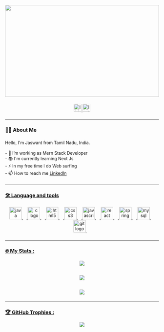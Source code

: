 
<div align="center">
  <img height="300px" width="100%" src="https://github.com/JASWANT2001/JASWANT2001/assets/113849693/c2a54973-7998-4c43-8020-97e81063211a"/>
</div>

###

<div align="center">
  <a href="https://www.linkedin.com/in/jaswant2001/" target="_blank">
    <img src="https://img.shields.io/static/v1?message=LinkedIn&logo=linkedin&label=&color=0077B5&logoColor=white&labelColor=&style=for-the-badge" height="25" alt="linkedin logo"  />
  </a>
  <a href="https://instagram.com/_.jassh_" target="_blank">
    <img src="https://img.shields.io/badge/Instagram-%23E4405F.svg?logo=Instagram&logoColor=white&labelColor=&style=for-the-badge" height="25" alt="Instagram logo"  />
  </a>
</div>

###

<!-- <div align="center">
  <img src="https://visitor-badge.laobi.icu/badge?page_id=RATHISHKUMAR07.RATHISHKUMAR07&"  />
</div>  -->

###

<!--<h1 align="center">Hey there 👋</h1> -->
_______________________________________________________________________________________________________
###

<h3 align="left">👩‍💻  About Me</h3>

###

<p align="left">Hello, I'm Jaswant from Tamil Nadu, India.<br><br>- 🔭 I’m working as Mern Stack Developer<br>- 📚 I'm currently learning Next Js<br>- ⚡ In my free time I do Web surfing<br>
- 📫 How to reach me <a href="https://www.linkedin.com/in/jaswant2001/">LinkedIn</p>


###
_______________________________________________________________________________________________________

<h3 align="left">🛠 Language and tools</h3>

###

<div align="center">
  <img src="https://cdn.jsdelivr.net/gh/devicons/devicon/icons/java/java-original.svg" height="40" alt="java logo"  />
  <img width="12" />
  <img src="https://cdn.jsdelivr.net/gh/devicons/devicon/icons/c/c-original.svg" height="40" alt="c logo"  />
<!--   <img width="12" />
  <img src="https://cdn.jsdelivr.net/gh/devicons/devicon/icons/cplusplus/cplusplus-original.svg" height="40" alt="cplusplus logo"  /> -->
  <img width="12" />
  <img src="https://cdn.jsdelivr.net/gh/devicons/devicon/icons/html5/html5-original.svg" height="40" alt="html5 logo"  />
  <img width="12" />
  <img src="https://cdn.jsdelivr.net/gh/devicons/devicon/icons/css3/css3-original.svg" height="40" alt="css3 logo"  />
  <img width="12" />
  <img src="https://cdn.jsdelivr.net/gh/devicons/devicon/icons/javascript/javascript-original.svg" height="40" alt="javascript logo"  />
  <img width="12" />
  <img src="https://cdn.jsdelivr.net/gh/devicons/devicon/icons/react/react-original.svg" height="40" alt="react logo"  />
  <img width="12" />
  <img src="https://cdn.jsdelivr.net/gh/devicons/devicon/icons/spring/spring-original.svg" height="40" alt="spring logo"  />
  <img width="12" />
  <img src="https://cdn.jsdelivr.net/gh/devicons/devicon/icons/mysql/mysql-original.svg" height="40" alt="mysql logo"  />
<!--   <img width="12" />
  <img src="https://cdn.jsdelivr.net/gh/devicons/devicon/icons/postgresql/postgresql-original.svg" height="40" alt="postgresql logo"  /> -->
  <img width="12" />
  <img src="https://cdn.jsdelivr.net/gh/devicons/devicon/icons/git/git-original.svg" height="40" alt="git logo"  />
  <img width="12" />
<!--   <img src="https://cdn.jsdelivr.net/gh/devicons/devicon/icons/graphql/graphql-plain.svg" height="40" alt="graphql logo"  />
  <img width="12" />
  <img src="https://cdn.jsdelivr.net/gh/devicons/devicon/icons/blender/blender-original.svg" height="40" alt="blender logo"  />
  <img width="12" />
  <img src="https://cdn.jsdelivr.net/gh/devicons/devicon/icons/figma/figma-original.svg" height="40" alt="figma logo"  /> -->
</div>

###
_______________________________________________________________________________________________________

<h3 align="left">🔥   My Stats :</h3>

###

<div align="center">
<!--    <img src="https://github-readme-stats.vercel.app/api?username=RATHISHKUMAR07&hide_title=false&hide_rank=true&show_icons=true&include_all_commits=true&count_private=true&disable_animations=false&theme=dark&locale=en&hide_border=true&order=1" height="250" alt="stats graph"  /><br>
  <img src="https://github-readme-stats.vercel.app/api/top-langs?username=RATHISHKUMAR07&locale=en&hide_title=false&layout=compact&card_width=320&langs_count=5&theme=dark&hide_border=true&order=2" height="198" alt="languages graph"  />
<!--   <img src="https://streak-stats.demolab.com?user=RATHISHKUMAR07&locale=en&mode=daily&theme=merko&hide_border=true&border_radius=5&order=3" height="178" alt="streak graph"  /> --> 
  
![](https://github-readme-streak-stats.herokuapp.com/?user=JASWANT2001&theme=radical&hide_border=false)
<br/>
<br/>

![](https://github-readme-stats.vercel.app/api/top-langs/?username=JASWANT2001&theme=radical&hide_border=false&include_all_commits=true&count_private=true&layout=compact)
<br/>
<br/>

![](https://github-readme-stats.vercel.app/api?username=JASWANT2001&theme=radical&hide_border=false&include_all_commits=true&count_private=true) 

</div>

###
_______________________________________________________________________________________________________
###
<h3 align="left">🏆 GitHub Trophies :</h3>
<div align="center">
  
![](https://github-profile-trophy.vercel.app/?username=JASWANT2001&theme=radical&no-frame=false&no-bg=false&margin-w=4)


<!-- [![](https://visitcount.itsvg.in/api?id=JASWANT2001&icon=2&color=10)](https://visitcount.itsvg.in)--> 
</div>

